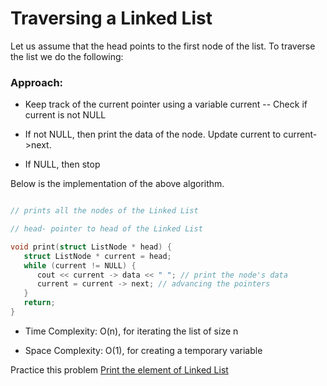 
# Traversing a Linked List

Let us assume that the head points to the first node of the list. To traverse the list we do the following:

### Approach:

-   Keep track of the current pointer using a variable current
   --   Check if current is not NULL 
-   If not NULL, then print the data of the node. Update current to current->next.
    
-   If NULL, then stop
    

Below is the implementation of the above algorithm.
```c++

// prints all the nodes of the Linked List

// head- pointer to head of the Linked List

void print(struct ListNode * head) {
   struct ListNode * current = head;
   while (current != NULL) {
      cout << current -> data << " "; // print the node's data
      current = current -> next; // advancing the pointers
   }
   return;
}
```
-   Time Complexity: O(n), for iterating the list of size n
    
-   Space Complexity: O(1), for creating a temporary variable
    

Practice this problem [Print the element of Linked List](https://www.hackerrank.com/challenges/print-the-elements-of-a-linked-list)
